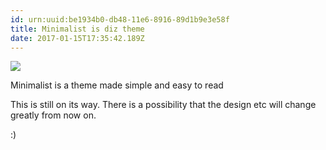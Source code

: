 ```yaml
---
id: urn:uuid:be1934b0-db48-11e6-8916-89d1b9e3e58f
title: Minimalist is diz theme
date: 2017-01-15T17:35:42.189Z
---
```


![](/images/diz-theme-minimalist/img.png)

Minimalist is a theme made simple and easy to read

<!-- break -->

This is still on its way. There is a possibility that the design etc will change greatly from now on.

:)
